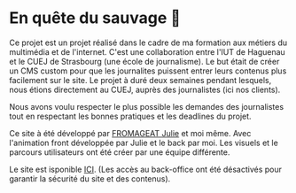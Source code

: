 # En quête du sauvage 🍃

Ce projet est un projet réalisé dans le cadre de ma formation aux métiers du multimédia et de l'internet. C'est une collaboration entre l'IUT de Haguenau et le CUEJ de Strasbourg (une école de journalisme).
Le but était de créer un CMS custom pour que les journalites puissent entrer leurs contenus plus facilement sur le site. Le projet à duré deux semaines pendant lesquels, nous étions directement au CUEJ, auprès des journalistes (ici nos clients). 

Nous avons voulu respecter le plus possible les demandes des journalistes tout en respectant les bonnes pratiques et les deadlines du projet.

Ce site à été développé par [FROMAGEAT Julie](https://github.com/Chocoshed) et moi même. Avec l'animation front développée par Julie et le back par moi. Les visuels et le parcours utilisateurs ont été créer par une équipe différente.

Le site est isponible [ICI](https://www.cuej.info/mini-sites/sauvage/). (Les accès au back-office ont été désactivés pour garantir la sécurité du site et des contenus).
